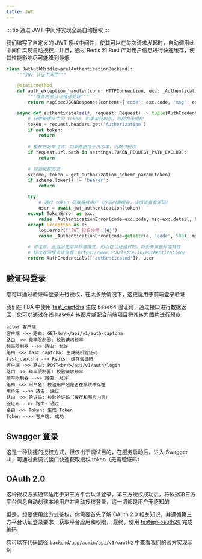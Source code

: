 ```yaml
---
title: JWT
---
```


::: tip
通过 JWT 中间件实现全局自动授权
:::

我们编写了自定义的 JWT 授权中间件，使其可以在每次请求发起时，自动调用此中间件实现自动授权，并且，通过 Redis 和 Rust
库对用户信息进行快速缓存，使其性能影响尽可能降到最低

```python
class JwtAuthMiddleware(AuthenticationBackend):
    """JWT 认证中间件"""

    @staticmethod
    def auth_exception_handler(conn: HTTPConnection, exc: _AuthenticationError) -> Response:
        """覆盖内部认证错误处理"""
        return MsgSpecJSONResponse(content={'code': exc.code, 'msg': exc.msg, 'data': None}, status_code=exc.code)

    async def authenticate(self, request: Request) -> tuple[AuthCredentials, CurrentUserIns] | None:
        # 获取请求头中的 token，如果未获取到，则视为无授权
        token = request.headers.get('Authorization')
        if not token:
            return
        
        # 授权白名单过滤，如果路由位于白名单，则跳过授权
        if request.url.path in settings.TOKEN_REQUEST_PATH_EXCLUDE:
            return
        
        # 校验授权方式
        scheme, token = get_authorization_scheme_param(token)
        if scheme.lower() != 'bearer':
            return

        try:
            # 通过 token 获取系统用户（方法内置缓存，详情请查看源码）
            user = await jwt_authentication(token)
        except TokenError as exc:
            raise _AuthenticationError(code=exc.code, msg=exc.detail, headers=exc.headers)
        except Exception as e:
            log.error(f'JWT 授权异常：{e}')
            raise _AuthenticationError(code=getattr(e, 'code', 500), msg=getattr(e, 'msg', 'Internal Server Error'))

        # 请注意，此返回使用非标准模式，所以在认证通过时，将丢失某些标准特性
        # 标准返回模式请查看：https://www.starlette.io/authentication/
        return AuthCredentials(['authenticated']), user
```

## 验证码登录

您可以通过验证码登录进行授权，在大多数情况下，这更适用于前端登录验证

我们在 FBA 中使用 [fast_captcha](https://github.com/wu-clan/fast-captcha) 生成 base64 验证码，通过接口进行数据返回，您可以通过在线 base64 转图片或配合前端项目将其转为图片进行预览

```sequence 验证码登录逻辑
actor 客户端
客户端 ->> 路由: GET<br/>/api/v1/auth/captcha
路由 ->> 频率限制器: 校验请求频率
频率限制器 -->> 路由: 允许
路由 ->> fast_captcha: 生成随机验证码
fast_captcha ->> Redis: 缓存验证码
客户端 ->> 路由: POST<br/>/api/v1/auth/login
路由 ->> 频率限制器: 校验请求频率
频率限制器 -->> 路由: 允许
路由 ->> 用户名: 校验用户名是否在系统中存在
用户名 -->> 路由: 通过
路由 ->> 验证码: 校验验证码（缓存和图片内容）
验证码 -->> 路由: 通过
路由 ->> Token: 生成 Token
Token -->> 客户端: 成功
```

## Swagger 登录

这是一种快捷的授权方式，但仅出于调试目的，在服务启动后，进入 Swagger UI，可通过此调试接口快速获取授权 token（无需验证码）

## OAuth 2.0

这种授权方式通常适用于第三方平台认证登录，第三方授权成功后，将依据第三方平台信息自动创建本地用户并自动授权登录，这一切都是用户无感知的

但是，想要使用此方式鉴权，你需要首先了解 OAuth 2.0 相关知识，并遵循第三方平台认证登录要求，获取平台应用和权限，
最终，使用 [fastapi-oauth20](https://github.com/wu-clan/fastapi-oauth20) 完成编码

您可以在代码路径 `backend/app/admin/api/v1/oauth2` 中查看我们的官方实现示例
